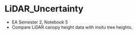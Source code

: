 # LiDAR_Uncertainty
- EA Semester 2, Notebook 5
- Compare LiDAR canopy height data with insitu tree heights.

